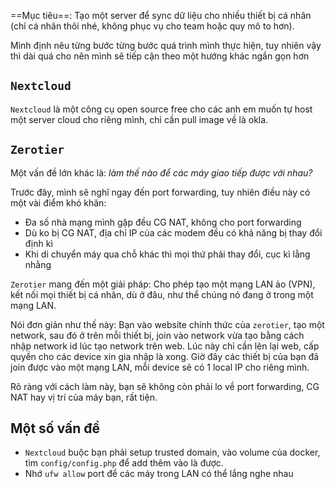 ==Mục tiêu==: Tạo một server để sync dữ liệu cho nhiều thiết bị cá nhân (chỉ cá nhân thôi nhé, không phục vụ cho team hoặc quy mô to hơn).

Mình định nêu từng bước từng bước quá trình mình thực hiện, tuy nhiên vậy thì dài quá cho nên mình sẽ tiếp cận theo một hướng khác ngắn gọn hơn

## `Nextcloud`

`Nextcloud` là một công cụ open source free cho các anh em muốn tự host một server cloud cho riêng mình, chỉ cần pull image về là okla.

## `Zerotier`

Một vấn đề lớn khác là: *làm thế nào để các máy giao tiếp được với nhau?*

Trước đây, mình sẽ nghĩ ngay đến port forwarding, tuy nhiên điều này có một vài điểm khó khăn:
- Đa số nhà mạng mình gặp đều CG NAT, không cho port forwarding
- Dù ko bị CG NAT, địa chỉ IP của các modem đều có khả năng bị thay đổi định kì
- Khi di chuyển máy qua chỗ khác thì mọi thứ phải thay đổi, cục kì lằng nhằng

`Zerotier` mang đến một giải pháp: Cho phép tạo một mạng LAN ảo (VPN), kết nối mọi thiết bị cá nhân, dù ở đâu, như thể chúng nó đang ở trong một mạng LAN.

Nói đơn giản như thế này: Bạn vào website chính thức của `zerotier`, tạo một network, sau đó ở trên mỗi thiết bị, join vào network vừa tạo bằng cách nhập network id lúc tạo network trên web. Lúc này chỉ cần lên lại web, cấp quyền cho các device xin gia nhập là xong. Giờ đây các thiết bị của bạn đã join được vào một mạng LAN, mỗi device sẽ có 1 local IP cho riêng mình.

Rõ ràng với cách làm này, bạn sẽ không còn phải lo về port forwarding, CG NAT hay vị trí của máy bạn, rất tiện.

## Một số vấn đề

- `Nextcloud` buộc bạn phải setup trusted domain, vào volume của docker, tìm `config/config.php` để add thêm vào là được.
- Nhớ `ufw allow` port để các máy trong LAN có thể lắng nghe nhau
